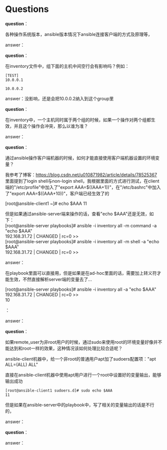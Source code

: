 # Questions

**question**：

各种操作系统版本，ansible版本情况下ansible连接客户端的方式及原理等，

answer：



**question**：

在inventory文件中，组下面的主机中间空行会有影响吗？例如：

```
[TEST]
10.0.0.1

10.0.0.2
```

answer：没影响，还是会把10.0.0.2纳入到这个group里



**question**：

在inventory中，一个主机同时属于两个组的时候，如果一个操作对两个组都生效，并且这个操作会冲突，那么以谁为准？

answer：



**question**：

通过ansible操作客户端机器的时候，如何才能直接使用客户端机器设置的环境变量？

我参考了博客：https://blog.csdn.net/u010871982/article/details/78525367 里面提到了login shell与non-login shell，我根据里面的方式进行测试，在client端的"/etc/profile"中加入了"export AAA=$((AAA+1))"，在"/etc/bashrc"中加入了"export AAA=$((AAA+10))"，客户端已经生效了的

[root@ansible-client1 ~]# echo $AAA
11

但是如果通过ansible-server端来操作的话，查看"echo $AAA"还是无效，如下：  
[root@ansible-server playbooks]# ansible -i inventory all -m command  -a "echo $AAA"  
192.168.31.72 | CHANGED | rc=0 >>  
[root@ansible-server playbooks]# ansible -i inventory all -m shell  -a "echo $AAA"  
192.168.31.72 | CHANGED | rc=0 >>

answer：

在playbook里面可以直接用，但是如果是在ad-hoc里面的话，需要加上转义符才能生效，不然直接解析server端的变量去了...

[root@ansible-server playbooks]# ansible -i inventory all -a "echo \$AAA"  
192.168.31.72 | CHANGED | rc=0 >>  
10



：

answer：



**question**：

如果remote_user为非root用户的时候，通过sudo来使用root的环境变量好像并不能达到和root一样的效果，这种情况该如何处理比较合适呢？

ansible-client机器中，给一个非root的普通用户apt加了sudoers配置项："apt     ALL=(ALL)       ALL"

直接在ansible-client机器中使用apt用户进行一个root中设置好的变量输出，能够输出成功

```
[root@ansible-client1 sudoers.d]# sudo echo $AAA
11
```

但是如果在ansible-server中的playbook中，写了相关的变量输出的话是不行的，

answer：



**question**：

answer：
